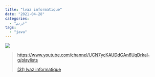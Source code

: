 ```yaml
---
title: "lvaz informatique"
date: "2021-04-28"
categories:
  - "عربي"
tags:
  - "java"
---
```


![](https://yt3.ggpht.com/ytc/AAUvwnimIaOjtogx0rLlTz3QRie6JkQ_McMOl2We0jE8Bw=s176-c-k-c0x00ffffff-no-rj)

> https://www.youtube.com/channel/UCN7ycKAUDdGAn6UqDrkal-g/playlists
>
> [(31) lvaz informatique ](https://www.youtube.com/channel/UCN7ycKAUDdGAn6UqDrkal-g/playlists)
